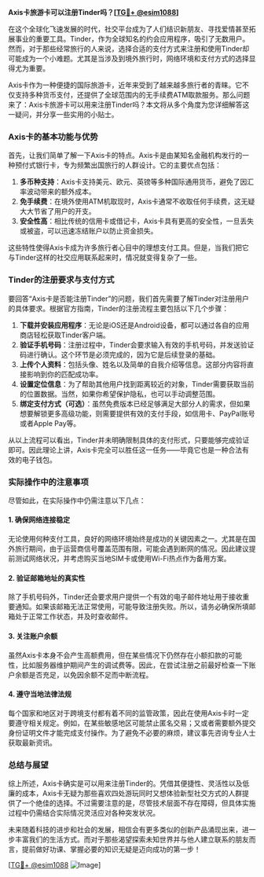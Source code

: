 **Axis卡旅游卡可以注册Tinder吗？[[TG💪+ @esim1088](https://t.me/s/esim1088)]**

在这个全球化飞速发展的时代，社交平台成为了人们结识新朋友、寻找爱情甚至拓展事业的重要工具。Tinder，作为全球知名的约会应用程序，吸引了无数用户。然而，对于那些经常旅行的人来说，选择合适的支付方式来注册和使用Tinder却可能成为一个小难题。尤其是当涉及到境外旅行时，网络环境和支付方式的选择显得尤为重要。

Axis卡作为一种便捷的国际旅游卡，近年来受到了越来越多旅行者的青睐。它不仅支持多种货币支付，还提供了全球范围内的无手续费ATM取款服务。那么问题来了：Axis卡旅游卡可以用来注册Tinder吗？本文将从多个角度为您详细解答这一疑问，并分享一些实用的小贴士。

### Axis卡的基本功能与优势

首先，让我们简单了解一下Axis卡的特点。Axis卡是由某知名金融机构发行的一种预付式银行卡，专为频繁出国旅行的人群设计。它的主要优点包括：

1. **多币种支持**：Axis卡支持美元、欧元、英镑等多种国际通用货币，避免了因汇率波动带来的额外成本。
2. **免手续费**：在境外使用ATM机取现时，Axis卡通常不收取任何手续费，这无疑大大节省了用户的开支。
3. **安全性高**：相比传统的信用卡或借记卡，Axis卡具有更高的安全性，一旦丢失或被盗，可以迅速冻结账户以防止资金损失。

这些特性使得Axis卡成为许多旅行者心目中的理想支付工具。但是，当我们把它与Tinder这样的社交应用联系起来时，情况就变得复杂了一些。

### Tinder的注册要求与支付方式

要回答“Axis卡是否能注册Tinder”的问题，我们首先需要了解Tinder对注册用户的具体要求。根据官方指南，Tinder的注册流程主要包括以下几个步骤：

1. **下载并安装应用程序**：无论是iOS还是Android设备，都可以通过各自的应用商店轻松获取Tinder客户端。
2. **验证手机号码**：注册过程中，Tinder会要求输入有效的手机号码，并发送验证码进行确认。这个环节是必须完成的，因为它是后续登录的基础。
3. **上传个人资料**：包括头像、姓名以及简单的自我介绍等信息。这部分内容将直接影响到你的匹配成功率。
4. **设置定位信息**：为了帮助其他用户找到距离较近的对象，Tinder需要获取当前的位置数据。当然，如果你希望保护隐私，也可以手动调整范围。
5. **绑定支付方式（可选）**：虽然免费版本已经足够满足大部分人的需求，但如果想要解锁更多高级功能，则需要提供有效的支付手段，如信用卡、PayPal账号或者Apple Pay等。

从以上流程可以看出，Tinder并未明确限制具体的支付形式，只要能够完成验证即可。因此理论上讲，Axis卡完全可以胜任这一任务——毕竟它也是一种合法有效的电子钱包。

### 实际操作中的注意事项

尽管如此，在实际操作中仍需注意以下几点：

#### 1. 确保网络连接稳定
无论使用何种支付工具，良好的网络环境始终是成功的关键因素之一。尤其是在国外旅行期间，由于运营商信号覆盖范围有限，可能会遇到断网的情况。因此建议提前测试网络状况，并考虑购买当地SIM卡或使用Wi-Fi热点作为备用方案。

#### 2. 验证邮箱地址的真实性
除了手机号码外，Tinder还会要求用户提供一个有效的电子邮件地址用于接收重要通知。如果该邮箱无法正常使用，可能导致注册失败。所以，请务必确保所填邮箱处于正常工作状态，并及时查收邮件。

#### 3. 关注账户余额
虽然Axis卡本身不会产生高额费用，但在某些情况下仍然存在小额扣款的可能性，比如服务器维护期间产生的调试费等。因此，在尝试注册之前最好检查一下账户余额是否充足，以免因余额不足而中断流程。

#### 4. 遵守当地法律法规
每个国家和地区对于跨境支付都有着不同的监管政策，因此在使用Axis卡时一定要遵守相关规定。例如，在某些敏感地区可能禁止匿名交易；又或者需要额外提交身份证明文件才能完成支付操作。为了避免不必要的麻烦，建议事先咨询专业人士获取最新资讯。

### 总结与展望

综上所述，Axis卡确实是可以用来注册Tinder的。凭借其便捷性、灵活性以及低廉的成本，Axis卡无疑为那些喜欢四处游玩同时又想体验新型社交方式的人群提供了一个绝佳的选择。不过需要注意的是，尽管技术层面不存在障碍，但具体实施过程中仍需结合实际情况灵活应对各种突发状况。

未来随着科技的进步和社会的发展，相信会有更多类似的创新产品涌现出来，进一步丰富我们的生活方式。而对于那些渴望探索未知世界并与他人建立联系的朋友而言，提前做好功课、掌握必要的知识无疑是迈向成功的第一步！

[[TG💪+ @esim1088](https://t.me/s/esim1088) ![Image](https://i.postimg.cc/4NQfJmqS/Snipaste-2025-05-13-00-14-12.png)]
